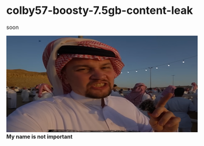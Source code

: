 # colby57-boosty-7.5gb-content-leak
soon

<img width="612px" height="256px" src="https://github.com/DarvinYouTube/colby57-boosty-7.5gb-content-leak/blob/main/venator_XifoODGVQm.png?raw=true"/> **My name is not important**


